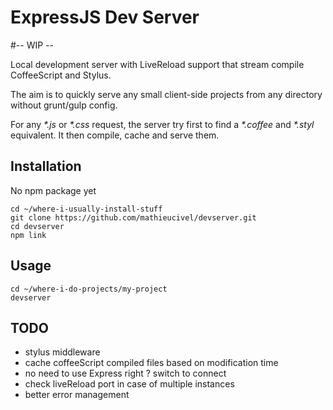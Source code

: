 # ExpressJS Dev Server

#-- WIP --

Local development server with LiveReload support that stream compile
CoffeeScript and Stylus.

The aim is to quickly serve any small client-side projects from any directory
without grunt/gulp config.

For any _*.js_ or _*.css_ request, the server try first to find a _*.coffee_
and _*.styl_ equivalent. It then compile, cache and serve them.


## Installation

No npm package yet

    cd ~/where-i-usually-install-stuff
    git clone https://github.com/mathieucivel/devserver.git
    cd devserver
    npm link


## Usage

    cd ~/where-i-do-projects/my-project
    devserver



## TODO

- stylus middleware
- cache coffeeScript compiled files based on modification time
- no need to use Express right ? switch to connect
- check liveReload port in case of multiple instances
- better error management
